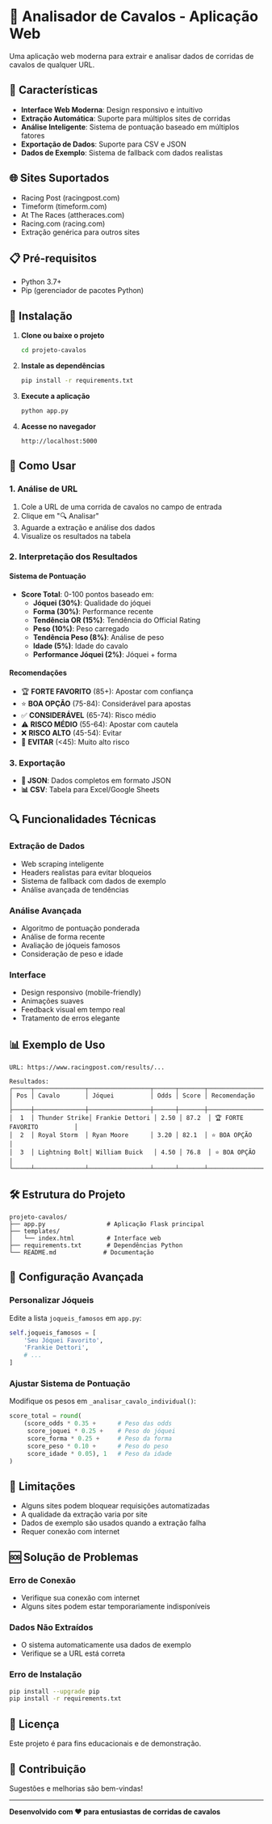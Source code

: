 # 🐎 Analisador de Cavalos - Aplicação Web

Uma aplicação web moderna para extrair e analisar dados de corridas de cavalos de qualquer URL.

## 🚀 Características

- **Interface Web Moderna**: Design responsivo e intuitivo
- **Extração Automática**: Suporte para múltiplos sites de corridas
- **Análise Inteligente**: Sistema de pontuação baseado em múltiplos fatores
- **Exportação de Dados**: Suporte para CSV e JSON
- **Dados de Exemplo**: Sistema de fallback com dados realistas

## 🌐 Sites Suportados

- Racing Post (racingpost.com)
- Timeform (timeform.com)
- At The Races (attheraces.com)
- Racing.com (racing.com)
- Extração genérica para outros sites

## 📋 Pré-requisitos

- Python 3.7+
- Pip (gerenciador de pacotes Python)

## 🔧 Instalação

1. **Clone ou baixe o projeto**
   ```bash
   cd projeto-cavalos
   ```

2. **Instale as dependências**
   ```bash
   pip install -r requirements.txt
   ```

3. **Execute a aplicação**
   ```bash
   python app.py
   ```

4. **Acesse no navegador**
   ```
   http://localhost:5000
   ```

## 🎯 Como Usar

### 1. Análise de URL
1. Cole a URL de uma corrida de cavalos no campo de entrada
2. Clique em "🔍 Analisar"
3. Aguarde a extração e análise dos dados
4. Visualize os resultados na tabela

### 2. Interpretação dos Resultados

#### Sistema de Pontuação
- **Score Total**: 0-100 pontos baseado em:
  - **Jóquei (30%)**: Qualidade do jóquei
  - **Forma (30%)**: Performance recente
  - **Tendência OR (15%)**: Tendência do Official Rating
  - **Peso (10%)**: Peso carregado
  - **Tendência Peso (8%)**: Análise de peso
  - **Idade (5%)**: Idade do cavalo
  - **Performance Jóquei (2%)**: Jóquei + forma

#### Recomendações
- 🏆 **FORTE FAVORITO** (85+): Apostar com confiança
- ⭐ **BOA OPÇÃO** (75-84): Considerável para apostas
- ✅ **CONSIDERÁVEL** (65-74): Risco médio
- ⚠️ **RISCO MÉDIO** (55-64): Apostar com cautela
- ❌ **RISCO ALTO** (45-54): Evitar
- 🚫 **EVITAR** (<45): Muito alto risco

### 3. Exportação
- **📄 JSON**: Dados completos em formato JSON
- **📊 CSV**: Tabela para Excel/Google Sheets

## 🔍 Funcionalidades Técnicas

### Extração de Dados
- Web scraping inteligente
- Headers realistas para evitar bloqueios
- Sistema de fallback com dados de exemplo
- Análise avançada de tendências

### Análise Avançada
- Algoritmo de pontuação ponderada
- Análise de forma recente
- Avaliação de jóqueis famosos
- Consideração de peso e idade

### Interface
- Design responsivo (mobile-friendly)
- Animações suaves
- Feedback visual em tempo real
- Tratamento de erros elegante

## 📊 Exemplo de Uso

```
URL: https://www.racingpost.com/results/...

Resultados:
┌─────┬──────────────┬─────────────────┬──────┬───────┬─────────────────────────────┐
│ Pos │ Cavalo       │ Jóquei          │ Odds │ Score │ Recomendação                │
├─────┼──────────────┼─────────────────┼──────┼───────┼─────────────────────────────┤
│  1  │ Thunder Strike│ Frankie Dettori │ 2.50 │ 87.2  │ 🏆 FORTE FAVORITO          │
│  2  │ Royal Storm  │ Ryan Moore      │ 3.20 │ 82.1  │ ⭐ BOA OPÇÃO               │
│  3  │ Lightning Bolt│ William Buick   │ 4.50 │ 76.8  │ ⭐ BOA OPÇÃO               │
└─────┴──────────────┴─────────────────┴──────┴───────┴─────────────────────────────┘
```

## 🛠️ Estrutura do Projeto

```
projeto-cavalos/
├── app.py                 # Aplicação Flask principal
├── templates/
│   └── index.html         # Interface web
├── requirements.txt       # Dependências Python
└── README.md             # Documentação
```

## 🔧 Configuração Avançada

### Personalizar Jóqueis
Edite a lista `joqueis_famosos` em `app.py`:
```python
self.joqueis_famosos = [
    'Seu Jóquei Favorito',
    'Frankie Dettori',
    # ...
]
```

### Ajustar Sistema de Pontuação
Modifique os pesos em `_analisar_cavalo_individual()`:
```python
score_total = round(
    (score_odds * 0.35 +      # Peso das odds
     score_joquei * 0.25 +    # Peso do jóquei
     score_forma * 0.25 +     # Peso da forma
     score_peso * 0.10 +      # Peso do peso
     score_idade * 0.05), 1   # Peso da idade
)
```

## 🚨 Limitações

- Alguns sites podem bloquear requisições automatizadas
- A qualidade da extração varia por site
- Dados de exemplo são usados quando a extração falha
- Requer conexão com internet

## 🆘 Solução de Problemas

### Erro de Conexão
- Verifique sua conexão com internet
- Alguns sites podem estar temporariamente indisponíveis

### Dados Não Extraídos
- O sistema automaticamente usa dados de exemplo
- Verifique se a URL está correta

### Erro de Instalação
```bash
pip install --upgrade pip
pip install -r requirements.txt
```

## 📝 Licença

Este projeto é para fins educacionais e de demonstração.

## 🤝 Contribuição

Sugestões e melhorias são bem-vindas!

---

**Desenvolvido com ❤️ para entusiastas de corridas de cavalos**